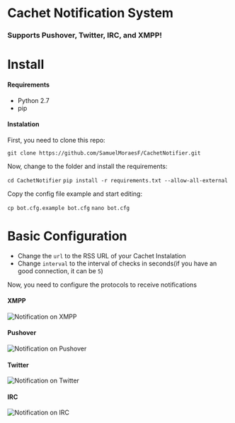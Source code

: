 # Cachet Notification System
### Supports Pushover, Twitter, IRC, and XMPP!

# Install

#### Requirements

* Python 2.7
* pip

#### Instalation

First, you need to clone this repo:

```git clone https://github.com/SamuelMoraesF/CachetNotifier.git```

Now, change to the folder and install the requirements:

```cd CachetNotifier```
```pip install -r requirements.txt --allow-all-external```

Copy the config file example and start editing:

```cp bot.cfg.example bot.cfg```
```nano bot.cfg```

# Basic Configuration

* Change the ```url``` to the RSS URL of your Cachet Instalation
* Change ```interval``` to the interval of checks in seconds(if you have an good connection, it can be ```5```)

Now, you need to configure the protocols to receive notifications

#### XMPP

![Notification on XMPP](http://i.imgur.com/ewg44pY.png)

#### Pushover

![Notification on Pushover](http://i.imgur.com/InBC9Bx.png)

#### Twitter

![Notification on Twitter](http://i.imgur.com/XHNhQT6.png)

#### IRC

![Notification on IRC](http://i.imgur.com/MmwH4kN.png)

